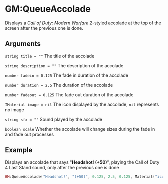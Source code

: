 # GM:QueueAccolade

Displays a *Call of Duty: Modern Warfare 2*-styled accolade at the top of the screen after the previous one is done.

## Arguments
`string title = ""` The title of the accolade

`string description = ""` The description of the accolade

`number fadein = 0.125` The fade in duration of the accolade

`number duration = 2.5` The duration of the accolade

`number fadeout = 0.125` The fade out duration of the accolade

`IMaterial image = nil` The icon displayed by the accolade, `nil` represents no image

`string sfx = ""` Sound played by the accolade

`boolean scale` Whether the accolade will change sizes during the fade in and fade out processes

## Example
Displays an accolade that says "**Headshot! (+50)**", playing the Call of Duty 4 Last Stand sound, only after the previous one is done
```lua
GM:QueueAccolade("Headshot!", "(+50)", 0.125, 2.5, 0.125, Material("icon16/user.png"), Sound("RONController.UI.LastStand"), true)
```